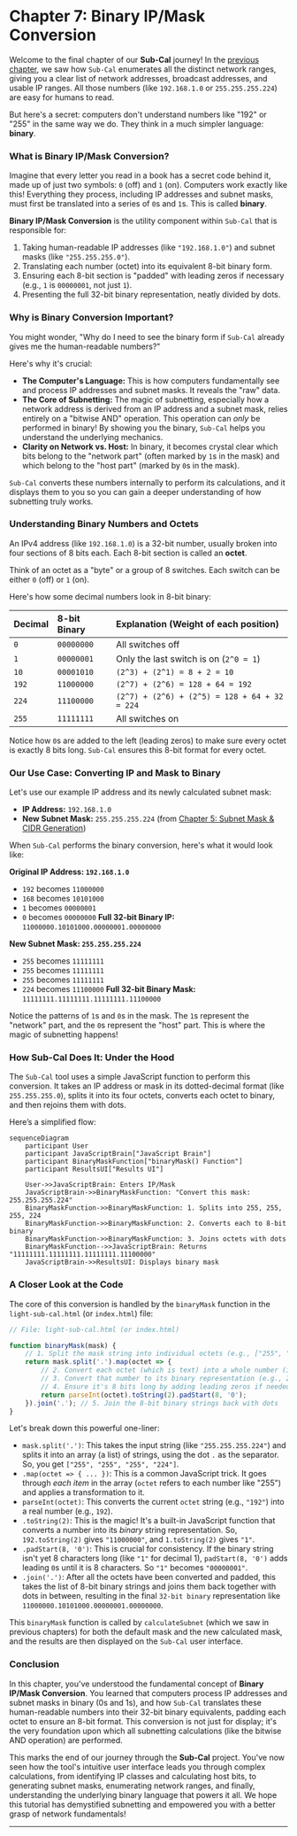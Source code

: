 # Chapter 7: Binary IP/Mask Conversion

Welcome to the final chapter of our **Sub-Cal** journey! In the [previous chapter](06_network_range_enumeration_.md), we saw how `Sub-Cal` enumerates all the distinct network ranges, giving you a clear list of network addresses, broadcast addresses, and usable IP ranges. All those numbers (like `192.168.1.0` or `255.255.255.224`) are easy for humans to read.

But here's a secret: computers don't understand numbers like "192" or "255" in the same way we do. They think in a much simpler language: **binary**.

### What is Binary IP/Mask Conversion?

Imagine that every letter you read in a book has a secret code behind it, made up of just two symbols: `0` (off) and `1` (on). Computers work exactly like this! Everything they process, including IP addresses and subnet masks, must first be translated into a series of `0`s and `1`s. This is called **binary**.

**Binary IP/Mask Conversion** is the utility component within `Sub-Cal` that is responsible for:
1.  Taking human-readable IP addresses (like `"192.168.1.0"`) and subnet masks (like `"255.255.255.0"`).
2.  Translating each number (octet) into its equivalent 8-bit binary form.
3.  Ensuring each 8-bit section is "padded" with leading zeros if necessary (e.g., `1` is `00000001`, not just `1`).
4.  Presenting the full 32-bit binary representation, neatly divided by dots.

### Why is Binary Conversion Important?

You might wonder, "Why do I need to see the binary form if `Sub-Cal` already gives me the human-readable numbers?"

Here's why it's crucial:
*   **The Computer's Language:** This is how computers fundamentally see and process IP addresses and subnet masks. It reveals the "raw" data.
*   **The Core of Subnetting:** The magic of subnetting, especially how a network address is derived from an IP address and a subnet mask, relies entirely on a "bitwise AND" operation. This operation can *only* be performed in binary! By showing you the binary, `Sub-Cal` helps you understand the underlying mechanics.
*   **Clarity on Network vs. Host:** In binary, it becomes crystal clear which bits belong to the "network part" (often marked by `1`s in the mask) and which belong to the "host part" (marked by `0`s in the mask).

`Sub-Cal` converts these numbers internally to perform its calculations, and it displays them to you so you can gain a deeper understanding of how subnetting truly works.

### Understanding Binary Numbers and Octets

An IPv4 address (like `192.168.1.0`) is a 32-bit number, usually broken into four sections of 8 bits each. Each 8-bit section is called an **octet**.

Think of an octet as a "byte" or a group of 8 switches. Each switch can be either `0` (off) or `1` (on).

Here's how some decimal numbers look in 8-bit binary:

| Decimal | 8-bit Binary | Explanation (Weight of each position) |
| :------ | :----------- | :---------------------------------- |
| `0`     | `00000000`   | All switches off                    |
| `1`     | `00000001`   | Only the last switch is on (`2^0 = 1`) |
| `10`    | `00001010`   | `(2^3) + (2^1) = 8 + 2 = 10`       |
| `192`   | `11000000`   | `(2^7) + (2^6) = 128 + 64 = 192`   |
| `224`   | `11100000`   | `(2^7) + (2^6) + (2^5) = 128 + 64 + 32 = 224` |
| `255`   | `11111111`   | All switches on                     |

Notice how `0`s are added to the left (leading zeros) to make sure every octet is exactly 8 bits long. `Sub-Cal` ensures this 8-bit format for every octet.

### Our Use Case: Converting IP and Mask to Binary

Let's use our example IP address and its newly calculated subnet mask:
*   **IP Address:** `192.168.1.0`
*   **New Subnet Mask:** `255.255.255.224` (from [Chapter 5: Subnet Mask & CIDR Generation](05_subnet_mask___cidr_generation_.md))

When `Sub-Cal` performs the binary conversion, here's what it would look like:

**Original IP Address: `192.168.1.0`**
*   `192` becomes `11000000`
*   `168` becomes `10101000`
*   `1` becomes `00000001`
*   `0` becomes `00000000`
**Full 32-bit Binary IP:** `11000000.10101000.00000001.00000000`

**New Subnet Mask: `255.255.255.224`**
*   `255` becomes `11111111`
*   `255` becomes `11111111`
*   `255` becomes `11111111`
*   `224` becomes `11100000`
**Full 32-bit Binary Mask:** `11111111.11111111.11111111.11100000`

Notice the patterns of `1`s and `0`s in the mask. The `1`s represent the "network" part, and the `0`s represent the "host" part. This is where the magic of subnetting happens!

### How Sub-Cal Does It: Under the Hood

The `Sub-Cal` tool uses a simple JavaScript function to perform this conversion. It takes an IP address or mask in its dotted-decimal format (like `255.255.255.0`), splits it into its four octets, converts each octet to binary, and then rejoins them with dots.

Here’s a simplified flow:

```mermaid
sequenceDiagram
    participant User
    participant JavaScriptBrain["JavaScript Brain"]
    participant BinaryMaskFunction["binaryMask() Function"]
    participant ResultsUI["Results UI"]

    User->>JavaScriptBrain: Enters IP/Mask
    JavaScriptBrain->>BinaryMaskFunction: "Convert this mask: 255.255.255.224"
    BinaryMaskFunction->>BinaryMaskFunction: 1. Splits into 255, 255, 255, 224
    BinaryMaskFunction->>BinaryMaskFunction: 2. Converts each to 8-bit binary
    BinaryMaskFunction->>BinaryMaskFunction: 3. Joins octets with dots
    BinaryMaskFunction-->>JavaScriptBrain: Returns "11111111.11111111.11111111.11100000"
    JavaScriptBrain->>ResultsUI: Displays binary mask
```

### A Closer Look at the Code

The core of this conversion is handled by the `binaryMask` function in the `light-sub-cal.html` (or `index.html`) file:

```javascript
// File: light-sub-cal.html (or index.html)

function binaryMask(mask) {
    // 1. Split the mask string into individual octets (e.g., ["255", "255", "255", "224"])
    return mask.split('.').map(octet => {
        // 2. Convert each octet (which is text) into a whole number (integer)
        // 3. Convert that number to its binary representation (e.g., 255 -> "11111111")
        // 4. Ensure it's 8 bits long by adding leading zeros if needed (e.g., "1" -> "00000001")
        return parseInt(octet).toString(2).padStart(8, '0');
    }).join('.'); // 5. Join the 8-bit binary strings back with dots
}
```

Let's break down this powerful one-liner:

*   `mask.split('.')`: This takes the input string (like `"255.255.255.224"`) and splits it into an array (a list) of strings, using the dot `.` as the separator. So, you get `["255", "255", "255", "224"]`.
*   `.map(octet => { ... })`: This is a common JavaScript trick. It goes through *each item* in the array (`octet` refers to each number like "255") and applies a transformation to it.
*   `parseInt(octet)`: This converts the current `octet` string (e.g., `"192"`) into a real number (e.g., `192`).
*   `.toString(2)`: This is the magic! It's a built-in JavaScript function that converts a number into its *binary* string representation. So, `192.toString(2)` gives `"11000000"`, and `1.toString(2)` gives `"1"`.
*   `.padStart(8, '0')`: This is crucial for consistency. If the binary string isn't yet 8 characters long (like `"1"` for decimal 1), `padStart(8, '0')` adds leading `0`s until it is 8 characters. So `"1"` becomes `"00000001"`.
*   `.join('.')`: After all the octets have been converted and padded, this takes the list of 8-bit binary strings and joins them back together with dots in between, resulting in the final `32-bit binary` representation like `11000000.10101000.00000001.00000000`.

This `binaryMask` function is called by `calculateSubnet` (which we saw in previous chapters) for both the default mask and the new calculated mask, and the results are then displayed on the `Sub-Cal` user interface.

### Conclusion

In this chapter, you've understood the fundamental concept of **Binary IP/Mask Conversion**. You learned that computers process IP addresses and subnet masks in binary (0s and 1s), and how `Sub-Cal` translates these human-readable numbers into their 32-bit binary equivalents, padding each octet to ensure an 8-bit format. This conversion is not just for display; it's the very foundation upon which all subnetting calculations (like the bitwise AND operation) are performed.

This marks the end of our journey through the **Sub-Cal** project. You've now seen how the tool's intuitive user interface leads you through complex calculations, from identifying IP classes and calculating host bits, to generating subnet masks, enumerating network ranges, and finally, understanding the underlying binary language that powers it all. We hope this tutorial has demystified subnetting and empowered you with a better grasp of network fundamentals!

---